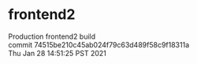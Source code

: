 # frontend2  
Production frontend2 build  
commit 74515be210c45ab024f79c63d489f58c9f18311a  
Thu Jan 28 14:51:25 PST 2021  
